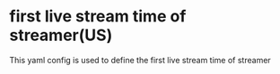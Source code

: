 # first live stream time of streamer(US)

This yaml config is used to define the first live stream time of streamer
